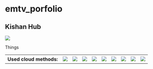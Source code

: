 # emtv_porfolio

## Kishan Hub

<img src="https://img.shields.io/badge/AdMob-FF0000?logo=googleadmob&logoColor=white" />


Things

<table>
  <tr>
    <th>Used cloud methods:</th>
    <td><img src="https://img.shields.io/badge/AdMob-FF0000?logo=googleadmob&logoColor=white" /></td>
    <td><img src="https://img.shields.io/badge/Play%20Console-4285F4?logo=googleplay&logoColor=white" /></td>
    <td><img src="https://img.shields.io/badge/Firebase%20Auth-FFCA28?logo=firebase&logoColor=black" /></td>
    <td><img src="https://img.shields.io/badge/Firebase%20Database-FFCA28?logo=firebase&logoColor=black" /></td>
    <td><img src="https://img.shields.io/badge/Firebase%20Analytics-FFCA28?logo=firebase&logoColor=black" /></td>
    <td><img src="https://img.shields.io/badge/Firebase%20Remote%20Config-FFCA28?logo=firebase&logoColor=black" /></td>
    <td><img src="https://img.shields.io/badge/Firebase%20Crashlytics-FFCA28?logo=firebase&logoColor=black" /></td>
    <td><img src="https://img.shields.io/badge/Firebase%20Events-FFCA28?logo=firebase&logoColor=black" /></td>
    <td><img src="https://img.shields.io/badge/Firebase%20Messaging-FFCA28?logo=firebase&logoColor=black" /></td>
  </tr>
</table>
